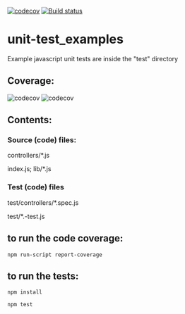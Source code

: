 [![codecov](https://codecov.io/gh/adammysa/unit-test_examples/branch/master/graph/badge.svg)](https://codecov.io/gh/adammysa/unit-test_examples)
[![Build status](http://http://192.168.86.61/job/unit-test_examples)](http://http://192.168.86.61/job/unit-test_examples)
# unit-test_examples
Example javascript unit tests are inside the "test" directory

## Coverage:
![codecov](https://codecov.io/gh/adammysa/unit-test_examples/branch/master/graphs/icicle.svg)
![codecov](https://codecov.io/gh/adammysa/unit-test_examples/branch/master/graphs/commits.svg)

## Contents:

### Source (code) files:

controllers/*.js

index.js; lib/*.js

### Test (code) files

test/controllers/*.spec.js

test/*.-test.js

## to run the code coverage:
```npm run-script report-coverage```

## to run the tests:
```npm install```

```npm test```
